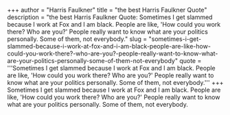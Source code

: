 +++
author = "Harris Faulkner"
title = "the best Harris Faulkner Quote"
description = "the best Harris Faulkner Quote: Sometimes I get slammed because I work at Fox and I am black. People are like, 'How could you work there? Who are you?' People really want to know what are your politics personally. Some of them, not everybody."
slug = "sometimes-i-get-slammed-because-i-work-at-fox-and-i-am-black-people-are-like-how-could-you-work-there?-who-are-you?-people-really-want-to-know-what-are-your-politics-personally-some-of-them-not-everybody"
quote = '''Sometimes I get slammed because I work at Fox and I am black. People are like, 'How could you work there? Who are you?' People really want to know what are your politics personally. Some of them, not everybody.'''
+++
Sometimes I get slammed because I work at Fox and I am black. People are like, 'How could you work there? Who are you?' People really want to know what are your politics personally. Some of them, not everybody.

